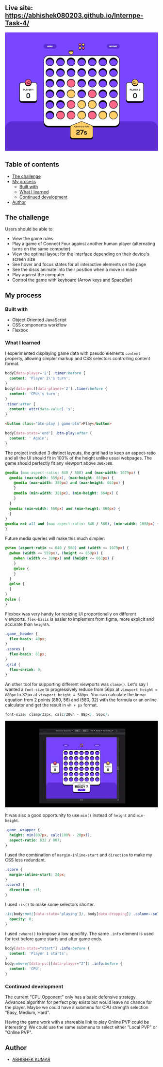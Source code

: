 ## Live site: https://abhishek080203.github.io/Internpe-Task-4/

![](./screenshot1.png)


## Table of contents

- [The challenge](#the-challenge)
- [My process](#my-process)
  - [Built with](#built-with)
  - [What I learned](#what-i-learned)
  - [Continued development](#continued-development)
- [Author](#author)

## The challenge

Users should be able to:

- View the game rules
- Play a game of Connect Four against another human player (alternating turns on the same computer)
- View the optimal layout for the interface depending on their device's screen size
- See hover and focus states for all interactive elements on the page
- See the discs animate into their position when a move is made
- Play against the computer
- Control the game with keyboard (Arrow keys and SpaceBar)

## My process

### Built with

- Object Oriented JavaScript
- CSS components workflow
- Flexbox

### What I learned

I experimented displaying game data with pseudo elements `content` property, allowing simpler markup and CSS selectors controlling content format.
```css
body[data-player='2'] .timer:before {
  content: 'Player 2\'s turn';
}
body[data-pvc][data-player='2'] .timer:before {
  content: 'CPU\'s turn';
}
.timer:after {
  content: attr(data-value) 's';
}
```
```html
<button class="btn-play | game-btn">Play</button>
```
```css
body[data-state='end'] .btn-play:after {
  content: ' Again';
}
```

The project included 3 distinct layouts, the grid had to keep an aspect-ratio and all the UI should fit in 100% of the height unlike usual webpages.
The game should perfectly fit any viewport above `360x580`. 
```css
@media (max-aspect-ratio: 840 / 580) and (max-width: 1079px) {
  @media (max-width: 559px), (max-height: 859px) {
    @media (max-width: 380px) and (max-height: 663px) {
    }
    @media (min-width: 381px), (min-height: 664px) {
    }
  }
  @media (min-width: 560px) and (min-height: 860px) {
  }
}
@media not all and (max-aspect-ratio: 840 / 580), (min-width: 1080px) {
}
```
Future media queries will make this much simpler:
```css
@when (aspect-ratio <= 840 / 580) and (width <= 1079px) {
  @when (width <= 559px), (height <= 859px) {
    @when (width <= 380px) and (height <= 663px) {
    }
    @else {
    }
  }
  @else {
  }
}
@else {
}
```
Flexbox was very handy for resizing UI proportionally on different viewports.
`flex-basis` is easier to implement from figma, more explicit and accurate than `height%`.
```css
.game__header {
  flex-basis: 40px;
}
.scores {
  flex-basis: 81px;
}
.grid {
  flex-shrink: 0;
}
```
An other tool for supporting different viewports was `clamp()`.
Let's say I wanted a `font-size` to progressively reduce from 56px at `viewport height = 880px` to 32px at `viewport height = 580px`.
You can calculate the linear equation from 2 points (880, 56) and (580, 32) with the formula or an online calculator and get the result in `vh + px` format.
```css
font-size: clamp(32px, calc(20vh - 88px), 56px);
```

![](./fluid-layout.gif)

It was also a good opportunity to use `min()` instead of `height` and `min-height`.
```css
.game__wrapper {
  height: min(807px, calc(100% - 20px));
  aspect-ratio: 632 / 807;
}
```

I used the combination of `margin-inline-start` and `direction` to make my CSS less redundant.
```css
.score {
  margin-inline-start: 24px;
}
.score2 {
  direction: rtl;
}
```

I used `:is()` to make some selectors shorter.
```css
:is(body:not([data-state='playing']), body[data-dropping]) .column--selected:before  {
  opacity: 0;
}
```

I used `:where()` to impose a low specifity.
The same `.info` element is used for text before game starts and after game ends.
```css
body[data-state="start"] .info:before {
  content: 'Player 1 starts';
}
body:where([data-pvc][data-player="2"]) .info:before {
  content: 'CPU';
}
```

### Continued development

The current "CPU Opponent" only has a basic defensive strategy. Advanced algorithm for perfect play exists but would leave no chance for the player. Maybe we could have a submenu for CPU strength selection "Easy, Medium, Hard".

Having the game work with a shareable link to play Online PVP could be interesting!
We could use the same submenu to select either "Local PVP" or "Online PVP".

## Author

- [ABHISHEK KUMAR](https://github.com/Abhishek080203)

